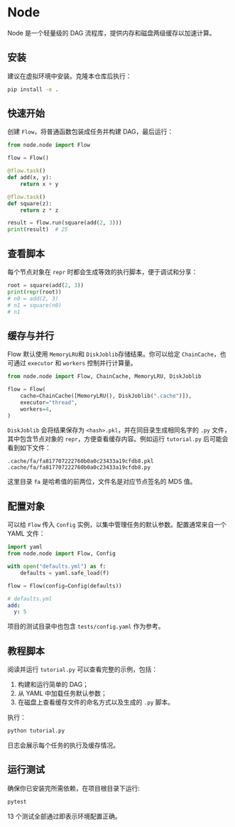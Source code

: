 # Node

Node 是一个轻量级的 DAG 流程库，提供内存和磁盘两级缓存以加速计算。

## 安装

建议在虚拟环境中安装。克隆本仓库后执行：

```bash
pip install -e .
```

## 快速开始

创建 `Flow`，将普通函数包装成任务并构建 DAG，最后运行：

```python
from node.node import Flow

flow = Flow()

@flow.task()
def add(x, y):
    return x + y

@flow.task()
def square(z):
    return z * z

result = flow.run(square(add(2, 3)))
print(result)  # 25
```

## 查看脚本

每个节点对象在 `repr` 时都会生成等效的执行脚本，便于调试和分享：

```python
root = square(add(2, 3))
print(repr(root))
# n0 = add(2, 3)
# n1 = square(n0)
# n1
```

## 缓存与并行

Flow 默认使用 `MemoryLRU`和 `DiskJoblib`存储结果。你可以给定 `ChainCache`，也可通过 `executor` 和 `workers` 控制并行计算量。

```python
from node.node import Flow, ChainCache, MemoryLRU, DiskJoblib

flow = Flow(
    cache=ChainCache([MemoryLRU(), DiskJoblib(".cache")]),
    executor="thread",
    workers=4,
)
```

`DiskJoblib` 会将结果保存为 `<hash>.pkl`，并在同目录生成相同名字的 `.py` 文件，
其中包含节点对象的 `repr`，方便查看缓存内容。例如运行 `tutorial.py` 后可能会
看到如下文件：

```
.cache/fa/fa817707222760b0a0c23433a19cfdb8.pkl
.cache/fa/fa817707222760b0a0c23433a19cfdb8.py
```

这里目录 `fa` 是哈希值的前两位，文件名是对应节点签名的 MD5 值。

## 配置对象

可以给 `Flow` 传入 `Config` 实例，以集中管理任务的默认参数。配置通常来自一个 YAML 文件：

```python
import yaml
from node.node import Flow, Config

with open("defaults.yml") as f:
    defaults = yaml.safe_load(f)

flow = Flow(config=Config(defaults))
```

```yaml
# defaults.yml
add:
  y: 5
```

项目的测试目录中也包含 `tests/config.yaml` 作为参考。

## 教程脚本

阅读并运行 `tutorial.py` 可以查看完整的示例，包括：

1. 构建和运行简单的 DAG；
2. 从 YAML 中加载任务默认参数；
3. 在磁盘上查看缓存文件的命名方式以及生成的 `.py` 脚本。

执行：

```bash
python tutorial.py
```

日志会展示每个任务的执行及缓存情况。

## 运行测试

确保你已安装完所需依赖，在项目根目录下运行:

```bash
pytest
```
13 个测试全部通过即表示环境配置正确。
